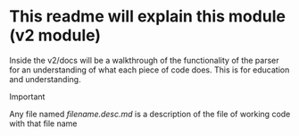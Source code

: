 # This readme will explain this module (v2 module)

Inside the v2/docs will be a walkthrough of the functionality of the parser for an understanding of what each piece of code does. This is for education and understanding.

> [!IMPORTANT]
> Any file named *filename.desc.md* is a description of the file of working code with that file name